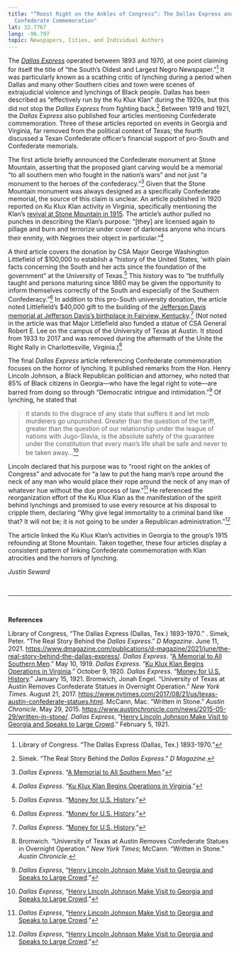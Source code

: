 ```yaml
---
title: "“Roost Right on the Ankles of Congress”: The Dallas Express and
  Confederate Commemoration"
lat: 32.7767
long: -96.797
topic: Newspapers, Cities, and Individual Authors
---
```

The *[Dallas Express](https://www.loc.gov/item/sn83025779/?st=calendar&year=1919)* operated between 1893 and 1970, at one point claiming for itself the title of “the South’s Oldest and Largest Negro Newspaper.”[^1] It was particularly known as a scathing critic of lynching during a period when Dallas and many other Southern cities and town were scenes of extrajudicial violence and lynchings of Black people. Dallas has been described as “effectively run by the Ku Klux Klan” during the 1920s, but this did not stop the *Dallas Express* from fighting back.[^2] Between 1919 and 1921, the *Dallas Express* also published four articles mentioning Confederate commemoration. Three of these articles reported on events in Georgia and Virginia, far removed from the political context of Texas; the fourth discussed a Texan Confederate officer’s financial support of pro-South and Confederate memorials.

The first article briefly announced the Confederate monument at Stone Mountain, asserting that the proposed giant carving would be a memorial “to all southern men who fought in the nation’s wars” and not just “a monument to the heroes of the confederacy.”[^3] Given that the Stone Mountain monument was always designed as a specifically Confederate memorial, the source of this claim is unclear. An article published in 1920 reported on Ku Klux Klan activity in Virginia, specifically mentioning the Klan’s [revival at Stone Mountain in 1915](https://falseimage.pennds.org/essay/the-birthplace-of-the-klan/). The article’s author pulled no punches in describing the Klan’s purpose: “\[they] are licensed again to pillage and burn and terrorize under cover of darkness anyone who incurs their enmity, with Negroes their object in particular.”[^4]

A third article covers the donation by CSA Major George Washington Littlefield of $100,000 to establish a “history of the United States, ‘with plain facts concerning the South and her acts since the foundation of the government” at the University of Texas.[^5] This history was to “be truthfully taught and persons maturing since 1860 may be given the opportunity to inform themselves correctly of the South and especially of the Southern Confederacy.”[^6] In addition to this pro-South university donation, the article noted Littlefield’s $40,000 gift to the building of the [Jefferson Davis memorial at Jefferson Davis’s birthplace in Fairview, Kentucky](https://falseimage.pennds.org/essay/fairview,-ky-monument-to-davis/).[^7] (Not noted in the article was that Major Littlefield also funded a statue of CSA General Robert E. Lee on the campus of the University of Texas at Austin. It stood from 1933 to 2017 and was removed during the aftermath of the Unite the Right Rally in Charlottesville, Virginia.)[^8]

The final *Dallas Express* article referencing Confederate commemoration focuses on the horror of lynching. It published remarks from the Hon. Henry Lincoln Johnson, a Black Republican politician and attorney, who noted that 85% of Black citizens in Georgia—who have the legal right to vote—are barred from doing so through “Democratic intrigue and intimidation.”[^9] Of lynching, he stated that

> it stands to the disgrace of any state that suffers it and let mob murderers go unpunished. Greater than the question of the tariff, greater than the question of our relationship under the league of nations with Jugo-Slavia, is the absolute safety of the guarantee under the constitution that every man’s life shall be safe and never to be taken away…[^10]

Lincoln declared that his purpose was to “roost right on the ankles of Congress” and advocate for “a law to put the hang man’s rope around the neck of any man who would place their rope around the neck of any man of whatever hue without the due process of law.”[^11] He referenced the reorganization effort of the Ku Klux Klan as the manifestation of the spirit behind lynchings and promised to use every resource at his disposal to cripple them, declaring “Why give legal immortality to a criminal band like that? It will not be; it is not going to be under a Republican administration.”[^12]

The article linked the Ku Klux Klan’s activities in Georgia to the group’s 1915 refounding at Stone Mountain. Taken together, these four articles display a consistent pattern of linking Confederate commemoration with Klan atrocities and the horrors of lynching.

*Justin Seward*

<br>

<hr>

<br>

**References**

Library of Congress, “The Dallas Express (Dallas, Tex.) 1893-1970.” .
Simek, Peter. “The Real Story Behind the *Dallas Express*.” *D Magazine*. June 11, 2021. https://www.dmagazine.com/publications/d-magazine/2021/june/the-real-story-behind-the-dallas-express/.
*Dallas Express*. “[A Memorial to All Southern Men](https://www.loc.gov/item/sn83025779/1919-05-10/ed-1/).” May 10, 1919.
*Dallas Express*. “[Ku Klux Klan Begins Operations in Virginia](https://www.loc.gov/item/sn83025779/1920-10-09/ed-1/).” October 9, 1920.
*Dallas Express*. “[Money for U.S. History](https://www.loc.gov/item/sn83025779/1921-01-15/ed-1/).” January 15, 1921.
Bromwich, Jonah Engel. “University of Texas at Austin Removes Confederate Statues in Overnight
Operation.” *New York Times*. August 21, 2017. https://www.nytimes.com/2017/08/21/us/texas-austin-confederate-statues.html.
McCann, Mac. “Written in Stone.” *Austin Chronicle*. May 29, 2015. https://www.austinchronicle.com/news/2015-05-29/written-in-stone/.
*Dallas Express*, “[Henry Lincoln Johnson Make Visit to Georgia and Speaks to Large Crowd](https://www.loc.gov/item/sn83025779/1921-02-05/ed-1/).” February 5, 1921.
[^1]: Library of Congress. “The Dallas Express (Dallas, Tex.) 1893-1970.”
[^2]: Simek. “The Real Story Behind the *Dallas Express*.” *D Magazine*.
[^3]: *Dallas Express*. “[A Memorial to All Southern Men](https://www.loc.gov/item/sn83025779/1919-05-10/ed-1/).”
[^4]: *Dallas Express*. “[Ku Klux Klan Begins Operations in Virginia](https://www.loc.gov/item/sn83025779/1920-10-09/ed-1/).”
[^5]: *Dallas Express*. “[Money for U.S. History](https://www.loc.gov/item/sn83025779/1921-01-15/ed-1/).”
[^6]: *Dallas Express*. “[Money for U.S. History](https://www.loc.gov/item/sn83025779/1921-01-15/ed-1/).”
[^7]: *Dallas Express*. “[Money for U.S. History](https://www.loc.gov/item/sn83025779/1921-01-15/ed-1/).”
[^8]: Bromwich. “University of Texas at Austin Removes Confederate Statues in Overnight Operation.” *New York Times*; McCann. “Written in Stone.” *Austin Chronicle*.
[^9]: *Dallas Express*, “[Henry Lincoln Johnson Make Visit to Georgia and Speaks to Large Crowd](https://www.loc.gov/item/sn83025779/1921-02-05/ed-1/).”
[^10]: *Dallas Express*, “[Henry Lincoln Johnson Make Visit to Georgia and Speaks to Large Crowd](https://www.loc.gov/item/sn83025779/1921-02-05/ed-1/).”
[^11]: *Dallas Express*, “[Henry Lincoln Johnson Make Visit to Georgia and Speaks to Large Crowd](https://www.loc.gov/item/sn83025779/1921-02-05/ed-1/).”
[^12]: *Dallas Express*, “[Henry Lincoln Johnson Make Visit to Georgia and Speaks to Large Crowd](https://www.loc.gov/item/sn83025779/1921-02-05/ed-1/).”
